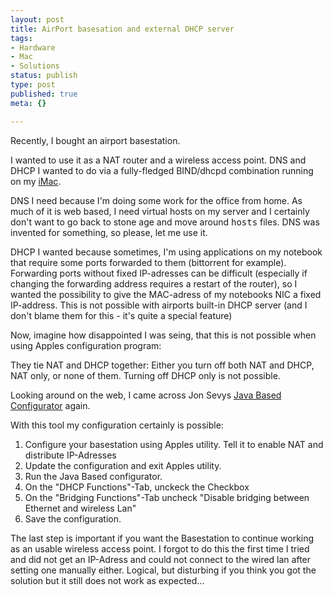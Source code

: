 ```yaml
---
layout: post
title: AirPort basesation and external DHCP server
tags:
- Hardware
- Mac
- Solutions
status: publish
type: post
published: true
meta: {}

---
```

<p>Recently, I bought an airport basestation.</p>
<p>I wanted to use it as a NAT router and a wireless access point. DNS and DHCP I wanted to do via a fully-fledged BIND/dhcpd combination running on my <a href="/archives/pile_of_new_hardware.html">iMac</a>.</p>
<p>DNS I need because I'm doing some work for the office from home. As much of it is web based, I need virtual hosts on my server and I certainly don't want to go back to stone age and move around <tt>hosts</tt> files. DNS was invented for something, so please, let me use it.</p>
<p>DHCP I wanted because sometimes, I'm using applications on my notebook that require some ports forwarded to them (bittorrent for example). Forwarding ports without fixed IP-adresses can be difficult (especially if changing the forwarding address requires a restart of the router), so I wanted the possibility to give the MAC-adress of my notebooks NIC a fixed IP-address. This is not possible with airports built-in DHCP server (and I don't blame them for this - it's quite a special feature)</p>
<p>Now, imagine how disappointed I was seing, that this is not possible when using Apples configuration program:</p>
<p>They tie NAT and DHCP together: Either you turn off both NAT and DHCP, NAT only, or none of them. Turning off DHCP only is not possible.</p>
<p>Looking around on the web, I came across Jon Sevys <a href="http://edge.mcs.drexel.edu/GICL/people/sevy/airport/#Configurator">Java Based Configurator</a> again.</p>
<p>With this tool my configuration certainly is possible:</p>
<ol>
  <li>Configure your basestation using Apples utility. Tell it to enable NAT and distribute IP-Adresses</li>
  <li>Update the configuration and exit Apples utility.</li>
  <li>Run the Java Based configurator.</li>
  <li>On the "DHCP Functions"-Tab, unckeck the Checkbox</li>
  <li>On the "Bridging Functions"-Tab uncheck "Disable bridging between Ethernet and wireless Lan"
  <li>Save the configuration.
</ol>
<p>The last step is important if you want the Basestation to continue working as an usable wireless access point. I forgot to do this the first time I tried and did not get an IP-Adress and could not connect to the wired lan after setting one manually either. Logical, but disturbing if you think you got the solution but it still does not work as expected...</p>
